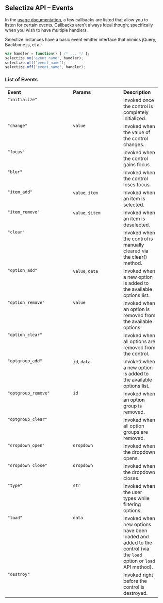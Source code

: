 ## Selectize API – Events

In the [usage documentation](usage.md), a few callbacks are listed that
allow you to listen for certain events. Callbacks aren't always ideal though;
specifically when you wish to have multiple handlers.

Selectize instances have a basic event emitter interface that mimics jQuery, Backbone.js, et al:

```js
var handler = function() { /* ... */ };
selectize.on('event_name', handler);
selectize.off('event_name');
selectize.off('event_name', handler);
```

### List of Events

<table width="100%">
	<tr>
		<th valign="top" width="200px" align="left">Event</th>
		<th valign="top" width="150px" align="left">Params</th>
		<th valign="top" align="left">Description</th>
	</tr>
	<tr>
		<td valign="top"><code>"initialize"</code></td>
		<td valign="top"></td>
		<td valign="top">Invoked once the control is completely initialized.</td>
	</tr>
	<tr>
		<td valign="top"><code>"change"</code></td>
		<td valign="top"><code>value</code></td>
		<td valign="top">Invoked when the value of the control changes.</td>
	</tr>
	<tr>
		<td valign="top"><code>"focus"</code></td>
		<td valign="top"></td>
		<td valign="top">Invoked when the control gains focus.</td>
	</tr>
	<tr>
		<td valign="top"><code>"blur"</code></td>
		<td valign="top"></td>
		<td valign="top">Invoked when the control loses focus.</td>
	</tr>
	<tr>
		<td valign="top"><code>"item_add"</code></td>
		<td valign="top"><code>value</code>, <code>item</code></td>
		<td valign="top">Invoked when an item is selected.</td>
	</tr>
	<tr>
		<td valign="top"><code>"item_remove"</code></td>
		<td valign="top"><code>value</code>, <code>$item</code></td>
		<td valign="top">Invoked when an item is deselected.</td>
	</tr>
	<tr>
		<td valign="top"><code>"clear"</code></td>
		<td valign="top"></td>
		<td valign="top">Invoked when the control is manually cleared via the clear() method.</td>
	</tr>
	<tr>
		<td valign="top"><code>"option_add"</code></td>
		<td valign="top"><code>value</code>, <code>data</code></td>
		<td valign="top">Invoked when a new option is added to the available options list.</td>
	</tr>
	<tr>
		<td valign="top"><code>"option_remove"</code></td>
		<td valign="top"><code>value</code></td>
		<td valign="top">Invoked when an option is removed from the available options.</td>
	</tr>
    <tr>
        <td valign="top"><code>"option_clear"</code></td>
        <td valign="top"></td>
        <td valign="top">Invoked when all options are removed from the control.</td>
    </tr>
    <tr>
        <td valign="top"><code>"optgroup_add"</code></td>
        <td valign="top"><code>id</code>, <code>data</code></td>
        <td valign="top">Invoked when a new option is added to the available options list.</td>
    </tr>
    <tr>
        <td valign="top"><code>"optgroup_remove"</code></td>
        <td valign="top"><code>id</code></td>
        <td valign="top">Invoked when an option group is removed.</td>
    </tr>
    <tr>
        <td valign="top"><code>"optgroup_clear"</code></td>
        <td valign="top"></td>
        <td valign="top">Invoked when all option groups are removed.</td>
    </tr>
	<tr>
		<td valign="top"><code>"dropdown_open"</code></td>
		<td valign="top"><code>dropdown</code></td>
		<td valign="top">Invoked when the dropdown opens.</td>
	</tr>
	<tr>
		<td valign="top"><code>"dropdown_close"</code></td>
		<td valign="top"><code>dropdown</code></td>
		<td valign="top">Invoked when the dropdown closes.</td>
	</tr>
	<tr>
		<td valign="top"><code>"type"</code></td>
		<td valign="top"><code>str</code></td>
		<td valign="top">Invoked when the user types while filtering options.</td>
	</tr>
	<tr>
		<td valign="top"><code>"load"</code></td>
		<td valign="top"><code>data</code></td>
		<td valign="top">Invoked when new options have been loaded and added to the control (via the <code>load</code>  option or <code>load</code>  API method).</td>
	</tr>
	<tr>
		<td valign="top"><code>"destroy"</code></td>
		<td valign="top"></td>
		<td valign="top">Invoked right before the control is destroyed.</td>
	</tr>
</table>
